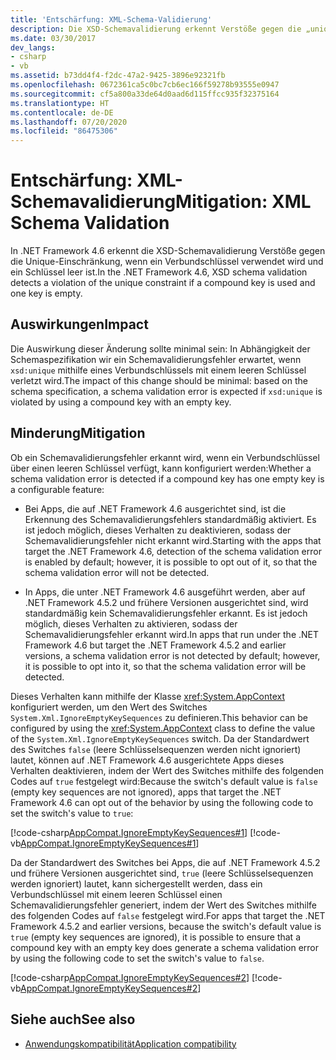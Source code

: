 ```yaml
---
title: 'Entschärfung: XML-Schema-Validierung'
description: Die XSD-Schemavalidierung erkennt Verstöße gegen die „unique“-Einschränkung, wenn ein Verbundschlüssel verwendet wird und ein Schlüssel in .NET Framework 4.6 leer ist.
ms.date: 03/30/2017
dev_langs:
- csharp
- vb
ms.assetid: b73dd4f4-f2dc-47a2-9425-3896e92321fb
ms.openlocfilehash: 0672361ca5c0bc7cb6ec166f59278b93555e0947
ms.sourcegitcommit: cf5a800a33de64d0aad6d115ffcc935f32375164
ms.translationtype: HT
ms.contentlocale: de-DE
ms.lasthandoff: 07/20/2020
ms.locfileid: "86475306"
---
```

# <a name="mitigation-xml-schema-validation"></a><span data-ttu-id="4cee0-103">Entschärfung: XML-Schemavalidierung</span><span class="sxs-lookup"><span data-stu-id="4cee0-103">Mitigation: XML Schema Validation</span></span>
<span data-ttu-id="4cee0-104">In .NET Framework 4.6 erkennt die XSD-Schemavalidierung Verstöße gegen die Unique-Einschränkung, wenn ein Verbundschlüssel verwendet wird und ein Schlüssel leer ist.</span><span class="sxs-lookup"><span data-stu-id="4cee0-104">In the .NET Framework 4.6, XSD schema validation detects a violation of the unique constraint if a compound key is used and one key is empty.</span></span>  
  
## <a name="impact"></a><span data-ttu-id="4cee0-105">Auswirkungen</span><span class="sxs-lookup"><span data-stu-id="4cee0-105">Impact</span></span>  
 <span data-ttu-id="4cee0-106">Die Auswirkung dieser Änderung sollte minimal sein: In Abhängigkeit der Schemaspezifikation wir ein Schemavalidierungsfehler erwartet, wenn `xsd:unique` mithilfe eines Verbundschlüssels mit einem leeren Schlüssel verletzt wird.</span><span class="sxs-lookup"><span data-stu-id="4cee0-106">The impact of this change should be minimal: based on the schema specification, a schema validation error is expected if `xsd:unique` is violated by using a compound key with an empty key.</span></span>  
  
## <a name="mitigation"></a><span data-ttu-id="4cee0-107">Minderung</span><span class="sxs-lookup"><span data-stu-id="4cee0-107">Mitigation</span></span>  
 <span data-ttu-id="4cee0-108">Ob ein Schemavalidierungsfehler erkannt wird, wenn ein Verbundschlüssel über einen leeren Schlüssel verfügt, kann konfiguriert werden:</span><span class="sxs-lookup"><span data-stu-id="4cee0-108">Whether a schema validation error is detected if a compound key has one empty key is a configurable feature:</span></span>  
  
- <span data-ttu-id="4cee0-109">Bei Apps, die auf .NET Framework 4.6 ausgerichtet sind, ist die Erkennung des Schemavalidierungsfehlers standardmäßig aktiviert. Es ist jedoch möglich, dieses Verhalten zu deaktivieren, sodass der Schemavalidierungsfehler nicht erkannt wird.</span><span class="sxs-lookup"><span data-stu-id="4cee0-109">Starting with the apps that target the .NET Framework 4.6, detection of the schema validation error is enabled by default; however, it is possible to opt out of it, so that the schema validation error will not be detected.</span></span>  
  
- <span data-ttu-id="4cee0-110">In Apps, die unter .NET Framework 4.6 ausgeführt werden, aber auf .NET Framework 4.5.2 und frühere Versionen ausgerichtet sind, wird standardmäßig kein Schemavalidierungsfehler erkannt. Es ist jedoch möglich, dieses Verhalten zu aktivieren, sodass der Schemavalidierungsfehler erkannt wird.</span><span class="sxs-lookup"><span data-stu-id="4cee0-110">In apps that run under the .NET Framework 4.6 but target the .NET Framework 4.5.2 and earlier versions, a schema validation error is not detected by default; however, it is possible to opt into it, so that the schema validation error will be detected.</span></span>  
  
 <span data-ttu-id="4cee0-111">Dieses Verhalten kann mithilfe der Klasse <xref:System.AppContext> konfiguriert werden, um den Wert des Switches `System.Xml.IgnoreEmptyKeySequences` zu definieren.</span><span class="sxs-lookup"><span data-stu-id="4cee0-111">This behavior can be configured by using the <xref:System.AppContext> class to define the value of the `System.Xml.IgnoreEmptyKeySequences` switch.</span></span> <span data-ttu-id="4cee0-112">Da der Standardwert des Switches `false` (leere Schlüsselsequenzen werden nicht ignoriert) lautet, können auf .NET Framework 4.6 ausgerichtete Apps dieses Verhalten deaktivieren, indem der Wert des Switches mithilfe des folgenden Codes auf `true` festgelegt wird:</span><span class="sxs-lookup"><span data-stu-id="4cee0-112">Because the switch's default value is `false` (empty key sequences are not ignored), apps that target the .NET Framework 4.6 can opt out of the behavior by using the following code to set the switch's value to `true`:</span></span>  
  
 [!code-csharp[AppCompat.IgnoreEmptyKeySequences#1](../../../samples/snippets/csharp/VS_Snippets_CLR/appcompat.ignoreemptykeysequences/cs/program.cs#1)]
 [!code-vb[AppCompat.IgnoreEmptyKeySequences#1](../../../samples/snippets/visualbasic/VS_Snippets_CLR/appcompat.ignoreemptykeysequences/vb/module1.vb#1)]  
  
 <span data-ttu-id="4cee0-113">Da der Standardwert des Switches bei Apps, die auf .NET Framework 4.5.2 und frühere Versionen ausgerichtet sind, `true` (leere Schlüsselsequenzen werden ignoriert) lautet, kann sichergestellt werden, dass ein Verbundschlüssel mit einem leeren Schlüssel einen Schemavalidierungsfehler generiert, indem der Wert des Switches mithilfe des folgenden Codes auf `false` festgelegt wird.</span><span class="sxs-lookup"><span data-stu-id="4cee0-113">For apps that target the .NET Framework 4.5.2 and earlier versions, because the switch's default value is `true` (empty key sequences are ignored), it is possible to ensure that a compound key with an empty key does generate a schema validation error by using the following code to set the switch's value to `false`.</span></span>  
  
 [!code-csharp[AppCompat.IgnoreEmptyKeySequences#2](../../../samples/snippets/csharp/VS_Snippets_CLR/appcompat.ignoreemptykeysequences/cs/program.cs#2)]
 [!code-vb[AppCompat.IgnoreEmptyKeySequences#2](../../../samples/snippets/visualbasic/VS_Snippets_CLR/appcompat.ignoreemptykeysequences/vb/module1.vb#2)]  
  
## <a name="see-also"></a><span data-ttu-id="4cee0-114">Siehe auch</span><span class="sxs-lookup"><span data-stu-id="4cee0-114">See also</span></span>

- [<span data-ttu-id="4cee0-115">Anwendungskompatibilität</span><span class="sxs-lookup"><span data-stu-id="4cee0-115">Application compatibility</span></span>](application-compatibility.md)
